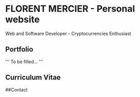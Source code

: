 # FLORENT MERCIER - Personal website

Web and Software Developer - Cryptocurrencies Enthusiast

## Portfolio

'''
To be filled...
'''

## Curriculum Vitae

##Contact